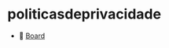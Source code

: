 # politicasdeprivacidade

- 🔎 [Board](https://keane032.github.io/politicasdeprivacidade/board.html)
